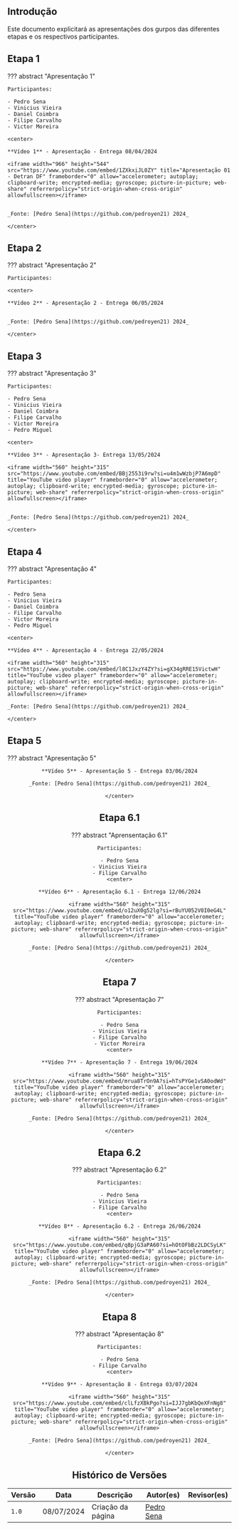 ## Introdução

Este documento explicitará as apresentações dos gurpos das diferentes etapas e os respectivos participantes.


## Etapa 1

??? abstract "Apresentação 1"


    Participantes:

    - Pedro Sena
    - Vinicius Vieira
    - Daniel Coimbra
    - Filipe Carvalho
    - Victor Moreira

    <center>

    **Vídeo 1** - Apresentação - Entrega 08/04/2024
    
    <iframe width="966" height="544" src="https://www.youtube.com/embed/1ZXkxiJL0ZY" title="Apresentação 01 - Detran DF" frameborder="0" allow="accelerometer; autoplay; clipboard-write; encrypted-media; gyroscope; picture-in-picture; web-share" referrerpolicy="strict-origin-when-cross-origin" allowfullscreen></iframe>
    
   
    _Fonte: [Pedro Sena](https://github.com/pedroyen21) 2024_

    </center>

## Etapa 2

??? abstract "Apresentação 2"


    Participantes:

    <center>

    **Vídeo 2** - Apresentação 2 - Entrega 06/05/2024
    

    _Fonte: [Pedro Sena](https://github.com/pedroyen21) 2024_

    </center>

## Etapa 3

??? abstract "Apresentação 3"

    
   
    Participantes:

    - Pedro Sena
    - Vinicius Vieira
    - Daniel Coimbra
    - Filipe Carvalho
    - Victor Moreira
    - Pedro Miguel

    <center>
    
    **Vídeo 3** - Apresentação 3- Entrega 13/05/2024
    
    <iframe width="560" height="315" src="https://www.youtube.com/embed/BBj2553i9rw?si=u4m1wWzbjP7A6mpD" title="YouTube video player" frameborder="0" allow="accelerometer; autoplay; clipboard-write; encrypted-media; gyroscope; picture-in-picture; web-share" referrerpolicy="strict-origin-when-cross-origin" allowfullscreen></iframe>

      
    _Fonte: [Pedro Sena](https://github.com/pedroyen21) 2024_

    </center>

## Etapa 4

??? abstract "Apresentação 4"

    
    
    Participantes:

    - Pedro Sena
    - Vinicius Vieira
    - Daniel Coimbra
    - Filipe Carvalho
    - Victor Moreira
    - Pedro Miguel
    
    <center>

    **Vídeo 4** - Apresentação 4 - Entrega 22/05/2024
    
    <iframe width="560" height="315" src="https://www.youtube.com/embed/l8C1JxzY4ZY?si=gX34gRRE15VictwH" title="YouTube video player" frameborder="0" allow="accelerometer; autoplay; clipboard-write; encrypted-media; gyroscope; picture-in-picture; web-share" referrerpolicy="strict-origin-when-cross-origin" allowfullscreen></iframe>

    _Fonte: [Pedro Sena](https://github.com/pedroyen21) 2024_

    </center>

## Etapa 5

??? abstract "Apresentação 5"  
    <center>
    
    **Vídeo 5** - Apresentação 5 - Entrega 03/06/2024
    
    _Fonte: [Pedro Sena](https://github.com/pedroyen21) 2024_

    </center>

## Etapa 6.1

??? abstract "Aprensentação 6.1"


    Participantes:

    - Pedro Sena
    - Vinicius Vieira
    - Filipe Carvalho
    <center>
    
    **Vídeo 6** - Apresentação 6.1 - Entrega 12/06/2024
    
    <iframe width="560" height="315" src="https://www.youtube.com/embed/o12uX0g52lg?si=rBuYU052V0I0eG4L" title="YouTube video player" frameborder="0" allow="accelerometer; autoplay; clipboard-write; encrypted-media; gyroscope; picture-in-picture; web-share" referrerpolicy="strict-origin-when-cross-origin" allowfullscreen></iframe>
    
    _Fonte: [Pedro Sena](https://github.com/pedroyen21) 2024_

    </center>

## Etapa 7

??? abstract "Apresentação 7"

    
    Participantes:

    - Pedro Sena
    - Vinicius Vieira
    - Filipe Carvalho
    - Victor Moreira
    <center>
    
    **Vídeo 7** - Apresentação 7 - Entrega 19/06/2024
    
    <iframe width="560" height="315" src="https://www.youtube.com/embed/mrua8TrOn9A?si=hTsPYGe1vSA0odWd" title="YouTube video player" frameborder="0" allow="accelerometer; autoplay; clipboard-write; encrypted-media; gyroscope; picture-in-picture; web-share" referrerpolicy="strict-origin-when-cross-origin" allowfullscreen></iframe>
    
    _Fonte: [Pedro Sena](https://github.com/pedroyen21) 2024_

    </center>

## Etapa 6.2

??? abstract "Apresentação 6.2"


    Participantes:

    - Pedro Sena
    - Vinicius Vieira
    - Filipe Carvalho
    <center>
    
    **Vídeo 8** - Apresentação 6.2 - Entrega 26/06/2024
    
    <iframe width="560" height="315" src="https://www.youtube.com/embed/q8pjG3aPA60?si=hOtOFbBz2LDCSyLK" title="YouTube video player" frameborder="0" allow="accelerometer; autoplay; clipboard-write; encrypted-media; gyroscope; picture-in-picture; web-share" referrerpolicy="strict-origin-when-cross-origin" allowfullscreen></iframe>
    
    _Fonte: [Pedro Sena](https://github.com/pedroyen21) 2024_

    </center>

## Etapa 8

??? abstract "Apresentação 8"


    Participantes:

    - Pedro Sena
    - Filipe Carvalho
    <center>
    
    **Vídeo 9** - Apresentação 8 - Entrega 03/07/2024
    
    <iframe width="560" height="315" src="https://www.youtube.com/embed/clLfzXBkPgo?si=IJJ7gbKbQeXFnNg8" title="YouTube video player" frameborder="0" allow="accelerometer; autoplay; clipboard-write; encrypted-media; gyroscope; picture-in-picture; web-share" referrerpolicy="strict-origin-when-cross-origin" allowfullscreen></iframe>
    
    _Fonte: [Pedro Sena](https://github.com/pedroyen21) 2024_

    </center>

## Histórico de Versões

| Versão | Data       | Descrição  | Autor(es) | Revisor(es)|
| -- | -- | -- |-- | -- |
| `1.0`  | 08/07/2024 | Criação da página  | [Pedro Sena](https://github.com/pedroyen21)|  |
